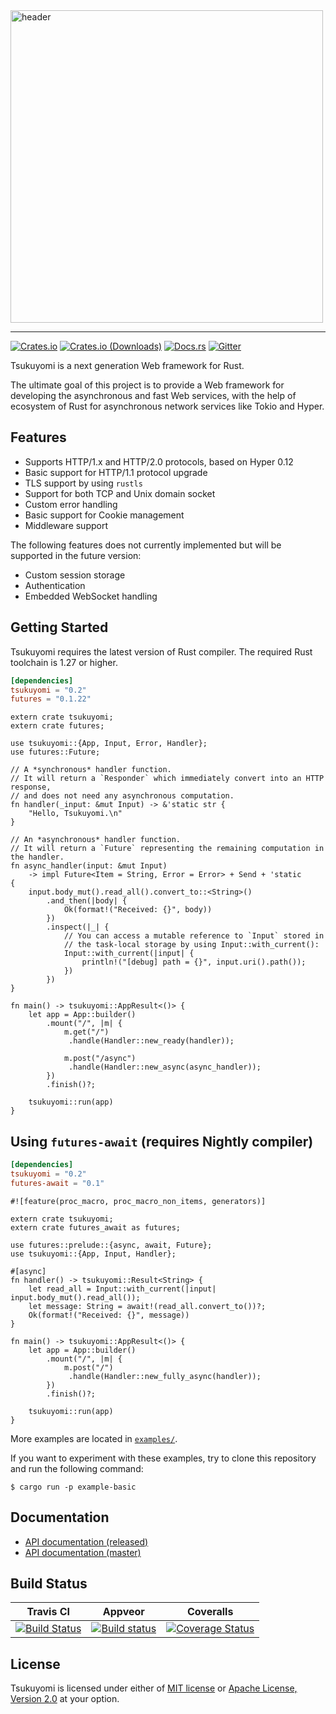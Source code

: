 <img src="https://github.com/ubnt-intrepid/tsukuyomi/blob/master/logo/tsukuyomi-header.png" alt="header" width="500" />

---

[![Crates.io](https://img.shields.io/crates/v/tsukuyomi.svg)](https://crates.io/crates/tsukuyomi)
[![Crates.io (Downloads)](https://img.shields.io/crates/d/tsukuyomi.svg)](https://crates.io/crates/tsukuyomi)
[![Docs.rs](https://docs.rs/tsukuyomi/badge.svg)](https://docs.rs/tsukuyomi)
[![Gitter](https://badges.gitter.im/ubnt-intrepid/tsukuyomi.svg)](https://gitter.im/ubnt-intrepid/tsukuyomi?utm_source=badge&utm_medium=badge&utm_campaign=pr-badge)

Tsukuyomi is a next generation Web framework for Rust.

The ultimate goal of this project is to provide a Web framework for developing the asynchronous
and fast Web services, with the help of ecosystem of Rust for asynchronous network services like Tokio and Hyper.

## Features

* Supports HTTP/1.x and HTTP/2.0 protocols, based on Hyper 0.12
* Basic support for HTTP/1.1 protocol upgrade
* TLS support by using `rustls`
* Support for both TCP and Unix domain socket
* Custom error handling
* Basic support for Cookie management
* Middleware support

The following features does not currently implemented but will be supported in the future version:

* Custom session storage
* Authentication
* Embedded WebSocket handling

## Getting Started

Tsukuyomi requires the latest version of Rust compiler.
The required Rust toolchain is 1.27 or higher.

```toml
[dependencies]
tsukuyomi = "0.2"
futures = "0.1.22"
```

```rust,no_run
extern crate tsukuyomi;
extern crate futures;

use tsukuyomi::{App, Input, Error, Handler};
use futures::Future;

// A *synchronous* handler function.
// It will return a `Responder` which immediately convert into an HTTP response,
// and does not need any asynchronous computation.
fn handler(_input: &mut Input) -> &'static str {
    "Hello, Tsukuyomi.\n"
}

// An *asynchronous* handler function.
// It will return a `Future` representing the remaining computation in the handler.
fn async_handler(input: &mut Input)
    -> impl Future<Item = String, Error = Error> + Send + 'static
{
    input.body_mut().read_all().convert_to::<String>()
        .and_then(|body| {
            Ok(format!("Received: {}", body))
        })
        .inspect(|_| {
            // You can access a mutable reference to `Input` stored in
            // the task-local storage by using Input::with_current():
            Input::with_current(|input| {
                println!("[debug] path = {}", input.uri().path());
            })
        })
}

fn main() -> tsukuyomi::AppResult<()> {
    let app = App::builder()
        .mount("/", |m| {
            m.get("/")
             .handle(Handler::new_ready(handler));

            m.post("/async")
             .handle(Handler::new_async(async_handler));
        })
        .finish()?;

    tsukuyomi::run(app)
}
```

## Using `futures-await` (requires Nightly compiler)

```toml
[dependencies]
tsukuyomi = "0.2"
futures-await = "0.1"
```

```rust,no_run
#![feature(proc_macro, proc_macro_non_items, generators)]

extern crate tsukuyomi;
extern crate futures_await as futures;

use futures::prelude::{async, await, Future};
use tsukuyomi::{App, Input, Handler};

#[async]
fn handler() -> tsukuyomi::Result<String> {
    let read_all = Input::with_current(|input| input.body_mut().read_all());
    let message: String = await!(read_all.convert_to())?;
    Ok(format!("Received: {}", message))
}

fn main() -> tsukuyomi::AppResult<()> {
    let app = App::builder()
        .mount("/", |m| {
            m.post("/")
             .handle(Handler::new_fully_async(handler));
        })
        .finish()?;

    tsukuyomi::run(app)
}
```

More examples are located in [`examples/`](examples/).

If you want to experiment with these examples, try to clone this repository and run the following command:

```shell-session
$ cargo run -p example-basic
```

## Documentation

* [API documentation (released)](https://docs.rs/tsukuyomi/0.2/tsukuyomi)
* [API documentation (master)](https://ubnt-intrepid.github.io/tsukuyomi/tsukuyomi/index.html)

## Build Status

| Travis CI | Appveor | Coveralls |
|:---------:|:-------:|:---------:|
| [![Build Status][travis-badge]][travis] | [![Build status][appveyor-badge]][appveyor] | [![Coverage Status][coveralls-badge]][coveralls] |

[travis]: https://travis-ci.org/ubnt-intrepid/tsukuyomi
[travis-badge]: https://travis-ci.org/ubnt-intrepid/tsukuyomi.svg?branch=master
[appveyor]: https://ci.appveyor.com/project/ubnt-intrepid/tsukuyomi/branch/master
[appveyor-badge]: https://ci.appveyor.com/api/projects/status/kf8mx9k8iqfa08oj/branch/master?svg=true
[coveralls]: https://coveralls.io/github/ubnt-intrepid/tsukuyomi?branch=master
[coveralls-badge]: https://coveralls.io/repos/github/ubnt-intrepid/tsukuyomi/badge.svg?branch=master

## License
Tsukuyomi is licensed under either of [MIT license](LICENSE-MIT) or [Apache License, Version 2.0](LICENSE-APACHE) at your option.
